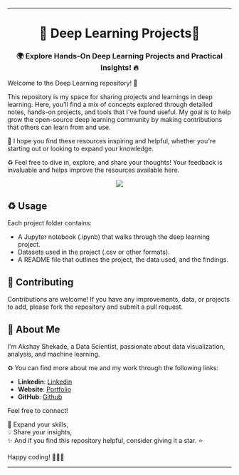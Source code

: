 
---

<h1 align="center">
🤖 Deep Learning Projects🚀
</h1>

<h3 align="center">
🌍 Explore Hands-On Deep Learning Projects and Practical Insights! 🔥
</h3>

Welcome to the Deep Learning repository! 🎉

This repository is my space for sharing projects and learnings in deep learning. Here, you'll find a mix of concepts explored through detailed notes, hands-on projects, and tools that I've found useful. My goal is to help grow the open-source deep learning community by making contributions that others can learn from and use.

🎈 I hope you find these resources inspiring and helpful, whether you're starting out or looking to expand your knowledge.

♻️ Feel free to dive in, explore, and share your thoughts! Your feedback is invaluable and helps improve the resources available here.

<p align="center">
  <img src="https://miro.medium.com/v2/resize:fit:1080/1*nTHoUrFO1WIcovnwC3wS_Q.gif">
</p>



## ♻️ Usage

Each project folder contains:
- A Jupyter notebook (.ipynb) that walks through the deep learning project.
- Datasets used in the project (.csv or other formats).
- A README file that outlines the project, the data used, and the findings.

## 🤝 Contributing

Contributions are welcome! If you have any improvements, data, or projects to add, please fork the repository and submit a pull request.

## 🌱 About Me

I'm Akshay Shekade, a Data Scientist, passionate about data visualization, analysis, and machine learning. 

♻️ You can find more about me and my work through the following links:

- **Linkedin**: [Linkedin](https://www.linkedin.com/in/akshay-shekade-a225a8135/?trk=opento_sprofile_topcard)
- **Website**: [Portfolio](https://akshayshekade.github.io/)
- **GitHub**: [Github](https://github.com/AkshayShekade)


Feel free to connect!

🎯 Expand your skills,<br>
💡 Share your insights,<br>
✨ And if you find this repository helpful, consider giving it a star. ⭐

Happy coding! 👩‍💻✨

---
